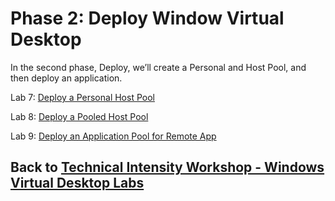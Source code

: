 # Phase 2: Deploy Window Virtual Desktop

In the second phase, Deploy, we’ll create a Personal and Host Pool, and then deploy an application.

Lab 7: [Deploy a Personal Host Pool](Deploy-Lab07-Deploy-a-Personal-Host-Pool.md)

Lab 8: [Deploy a Pooled Host Pool](Deploy-Lab08-Deploy-a-Pooled-Host-Pool.md)

Lab 9: [Deploy an Application Pool for Remote App](Deploy-Lab09-Deploy-an-Application-Pool-for-Remote-App.md)

## Back to [Technical Intensity Workshop - Windows Virtual Desktop Labs](../index.md)
